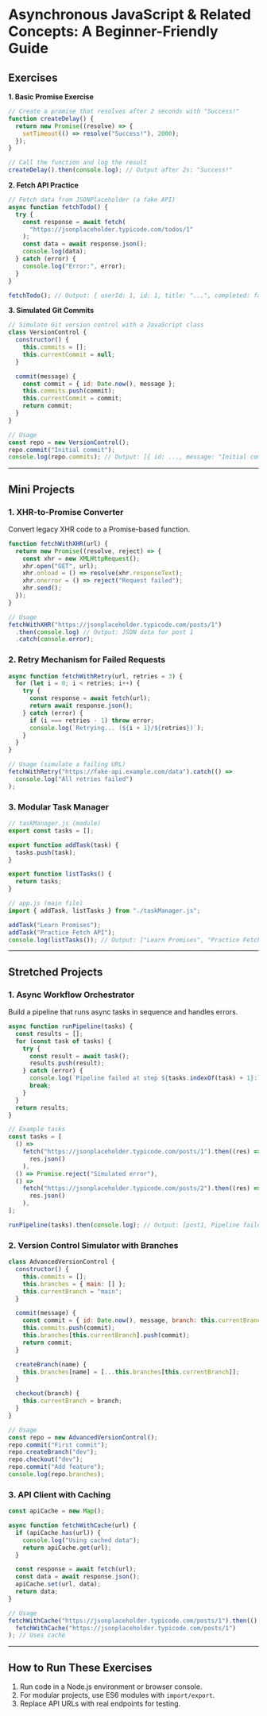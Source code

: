 # Asynchronous JavaScript & Related Concepts: A Beginner-Friendly Guide

## **Exercises**

**1. Basic Promise Exercise**

```javascript
// Create a promise that resolves after 2 seconds with "Success!"
function createDelay() {
  return new Promise((resolve) => {
    setTimeout(() => resolve("Success!"), 2000);
  });
}

// Call the function and log the result
createDelay().then(console.log); // Output after 2s: "Success!"
```

**2. Fetch API Practice**

```javascript
// Fetch data from JSONPlaceholder (a fake API)
async function fetchTodo() {
  try {
    const response = await fetch(
      "https://jsonplaceholder.typicode.com/todos/1"
    );
    const data = await response.json();
    console.log(data);
  } catch (error) {
    console.log("Error:", error);
  }
}

fetchTodo(); // Output: { userId: 1, id: 1, title: "...", completed: false }
```

**3. Simulated Git Commits**

```javascript
// Simulate Git version control with a JavaScript class
class VersionControl {
  constructor() {
    this.commits = [];
    this.currentCommit = null;
  }

  commit(message) {
    const commit = { id: Date.now(), message };
    this.commits.push(commit);
    this.currentCommit = commit;
    return commit;
  }
}

// Usage
const repo = new VersionControl();
repo.commit("Initial commit");
console.log(repo.commits); // Output: [{ id: ..., message: "Initial commit" }]
```

---

## **Mini Projects**

### **1. XHR-to-Promise Converter**

Convert legacy XHR code to a Promise-based function.

```javascript
function fetchWithXHR(url) {
  return new Promise((resolve, reject) => {
    const xhr = new XMLHttpRequest();
    xhr.open("GET", url);
    xhr.onload = () => resolve(xhr.responseText);
    xhr.onerror = () => reject("Request failed");
    xhr.send();
  });
}

// Usage
fetchWithXHR("https://jsonplaceholder.typicode.com/posts/1")
  .then(console.log) // Output: JSON data for post 1
  .catch(console.error);
```

### **2. Retry Mechanism for Failed Requests**

```javascript
async function fetchWithRetry(url, retries = 3) {
  for (let i = 0; i < retries; i++) {
    try {
      const response = await fetch(url);
      return await response.json();
    } catch (error) {
      if (i === retries - 1) throw error;
      console.log(`Retrying... (${i + 1}/${retries})`);
    }
  }
}

// Usage (simulate a failing URL)
fetchWithRetry("https://fake-api.example.com/data").catch(() =>
  console.log("All retries failed")
);
```

### **3. Modular Task Manager**

```javascript
// taskManager.js (module)
export const tasks = [];

export function addTask(task) {
  tasks.push(task);
}

export function listTasks() {
  return tasks;
}

// app.js (main file)
import { addTask, listTasks } from "./taskManager.js";

addTask("Learn Promises");
addTask("Practice Fetch API");
console.log(listTasks()); // Output: ["Learn Promises", "Practice Fetch API"]
```

---

## **Stretched Projects**

### **1. Async Workflow Orchestrator**

Build a pipeline that runs async tasks in sequence and handles errors.

```javascript
async function runPipeline(tasks) {
  const results = [];
  for (const task of tasks) {
    try {
      const result = await task();
      results.push(result);
    } catch (error) {
      console.log(`Pipeline failed at step ${tasks.indexOf(task) + 1}:`, error);
      break;
    }
  }
  return results;
}

// Example tasks
const tasks = [
  () =>
    fetch("https://jsonplaceholder.typicode.com/posts/1").then((res) =>
      res.json()
    ),
  () => Promise.reject("Simulated error"),
  () =>
    fetch("https://jsonplaceholder.typicode.com/posts/2").then((res) =>
      res.json()
    ),
];

runPipeline(tasks).then(console.log); // Output: [post1, Pipeline failed...]
```

### **2. Version Control Simulator with Branches**

```javascript
class AdvancedVersionControl {
  constructor() {
    this.commits = [];
    this.branches = { main: [] };
    this.currentBranch = "main";
  }

  commit(message) {
    const commit = { id: Date.now(), message, branch: this.currentBranch };
    this.commits.push(commit);
    this.branches[this.currentBranch].push(commit);
    return commit;
  }

  createBranch(name) {
    this.branches[name] = [...this.branches[this.currentBranch]];
  }

  checkout(branch) {
    this.currentBranch = branch;
  }
}

// Usage
const repo = new AdvancedVersionControl();
repo.commit("First commit");
repo.createBranch("dev");
repo.checkout("dev");
repo.commit("Add feature");
console.log(repo.branches);
```

### **3. API Client with Caching**

```javascript
const apiCache = new Map();

async function fetchWithCache(url) {
  if (apiCache.has(url)) {
    console.log("Using cached data");
    return apiCache.get(url);
  }

  const response = await fetch(url);
  const data = await response.json();
  apiCache.set(url, data);
  return data;
}

// Usage
fetchWithCache("https://jsonplaceholder.typicode.com/posts/1").then(() =>
  fetchWithCache("https://jsonplaceholder.typicode.com/posts/1")
); // Uses cache
```

---

## **How to Run These Exercises**

1. Run code in a Node.js environment or browser console.
2. For modular projects, use ES6 modules with `import/export`.
3. Replace API URLs with real endpoints for testing.
